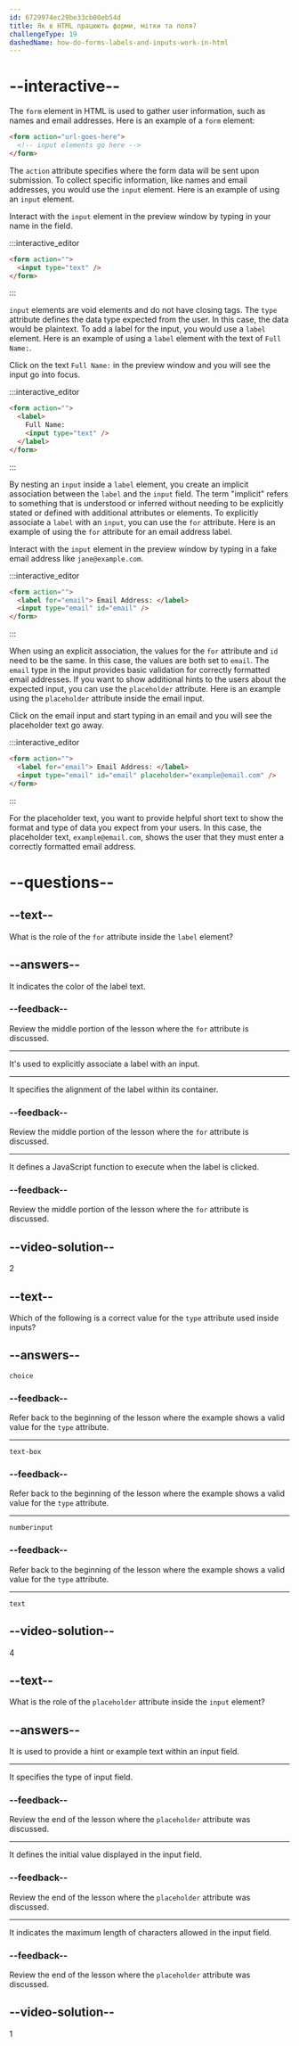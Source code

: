 ```yaml
---
id: 6729974ec29be33cb00eb54d
title: Як в HTML працюють форми, мітки та поля?
challengeType: 19
dashedName: how-do-forms-labels-and-inputs-work-in-html
---
```


# --interactive--

The `form` element in HTML is used to gather user information, such as names and email addresses. Here is an example of a `form` element:

```html
<form action="url-goes-here">
  <!-- input elements go here -->
</form>
```

The `action` attribute specifies where the form data will be sent upon submission. To collect specific information, like names and email addresses, you would use the `input` element. Here is an example of using an `input` element.

Interact with the `input` element in the preview window by typing in your name in the field.

:::interactive_editor

```html
<form action="">
  <input type="text" />
</form>
```

:::

`input` elements are void elements and do not have closing tags. The `type` attribute defines the data type expected from the user. In this case, the data would be plaintext. To add a label for the input, you would use a `label` element. Here is an example of using a `label` element with the text of `Full Name:`.

Click on the text `Full Name:` in the preview window and you will see the input go into focus.

:::interactive_editor

```html
<form action="">
  <label>
    Full Name:
    <input type="text" />
  </label>
</form>
```

:::

By nesting an `input` inside a `label` element, you create an implicit association between the `label` and the `input` field. The term "implicit" refers to something that is understood or inferred without needing to be explicitly stated or defined with additional attributes or elements. To explicitly associate a `label` with an `input`, you can use the `for` attribute. Here is an example of using the `for` attribute for an email address label.

Interact with the `input` element in the preview window by typing in a fake email address like `jane@example.com`.

:::interactive_editor

```html
<form action="">
  <label for="email"> Email Address: </label>
  <input type="email" id="email" />
</form>
```

:::

When using an explicit association, the values for the `for` attribute and `id` need to be the same. In this case, the values are both set to `email`. The `email` type in the input provides basic validation for correctly formatted email addresses. If you want to show additional hints to the users about the expected input, you can use the `placeholder` attribute. Here is an example using the `placeholder` attribute inside the email input.

Click on the email input and start typing in an email and you will see the placeholder text go away.

:::interactive_editor

```html
<form action="">
  <label for="email"> Email Address: </label>
  <input type="email" id="email" placeholder="example@email.com" />
</form>
```

:::

For the placeholder text, you want to provide helpful short text to show the format and type of data you expect from your users. In this case, the placeholder text, `example@email.com`, shows the user that they must enter a correctly formatted email address.

# --questions--

## --text--

What is the role of the `for` attribute inside the `label` element?

## --answers--

It indicates the color of the label text.

### --feedback--

Review the middle portion of the lesson where the `for` attribute is discussed.

---

It's used to explicitly associate a label with an input.

---

It specifies the alignment of the label within its container.

### --feedback--

Review the middle portion of the lesson where the `for` attribute is discussed.

---

It defines a JavaScript function to execute when the label is clicked.

### --feedback--

Review the middle portion of the lesson where the `for` attribute is discussed.

## --video-solution--

2

## --text--

Which of the following is a correct value for the `type` attribute used inside inputs?

## --answers--

`choice`

### --feedback--

Refer back to the beginning of the lesson where the example shows a valid value for the `type` attribute.

---

`text-box`

### --feedback--

Refer back to the beginning of the lesson where the example shows a valid value for the `type` attribute.

---

`numberinput`

### --feedback--

Refer back to the beginning of the lesson where the example shows a valid value for the `type` attribute.

---

`text`

## --video-solution--

4

## --text--

What is the role of the `placeholder` attribute inside the `input` element?

## --answers--

It is used to provide a hint or example text within an input field.

---

It specifies the type of input field.

### --feedback--

Review the end of the lesson where the `placeholder` attribute was discussed.

---

It defines the initial value displayed in the input field.

### --feedback--

Review the end of the lesson where the `placeholder` attribute was discussed.

---

It indicates the maximum length of characters allowed in the input field.

### --feedback--

Review the end of the lesson where the `placeholder` attribute was discussed.

## --video-solution--

1

